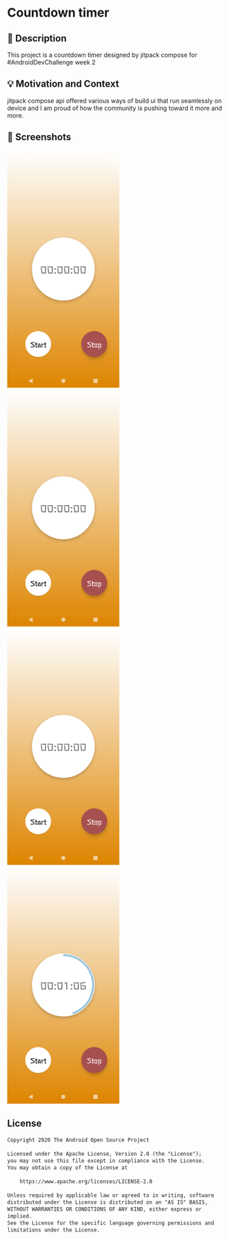 # Countdown timer

## :scroll: Description
<!--- Describe your app in one or two sentences -->
This project is a countdown timer designed by jitpack compose for #AndroidDevChallenge week 2 

## :bulb: Motivation and Context
<!--- Optionally point readers to interesting parts of your submission. -->
<!--- What are you especially proud of? -->
jitpack compose api offered various ways of build ui that run seamlessly on device and I am proud of how the community is pushing toward it more and more.

## :camera_flash: Screenshots
<!-- You can add more screenshots here if you like -->
<img src="/results/screenshot_1.png" width="260">&emsp;<img src="/results/screenshot_1.png" width="260">
<img src="/results/screenshot_1.png" width="260">&emsp;<img src="/results/screenshot_2.png" width="260">

## License
``` 
Copyright 2020 The Android Open Source Project

Licensed under the Apache License, Version 2.0 (the "License");
you may not use this file except in compliance with the License.
You may obtain a copy of the License at

    https://www.apache.org/licenses/LICENSE-2.0

Unless required by applicable law or agreed to in writing, software
distributed under the License is distributed on an "AS IS" BASIS,
WITHOUT WARRANTIES OR CONDITIONS OF ANY KIND, either express or implied.
See the License for the specific language governing permissions and
limitations under the License.
```
